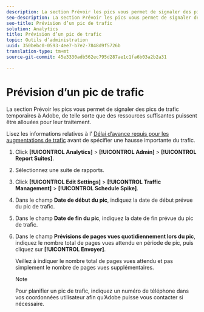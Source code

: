 ```yaml
---
description: La section Prévoir les pics vous permet de signaler des pics de trafic temporaires à Adobe, de telle sorte que des ressources suffisantes puissent être allouées pour leur traitement.
seo-description: La section Prévoir les pics vous permet de signaler des pics de trafic temporaires à Adobe, de telle sorte que des ressources suffisantes puissent être allouées pour leur traitement.
seo-title: Prévision d’un pic de trafic
solution: Analytics
title: Prévision d’un pic de trafic
topic: Outils d’administration
uuid: 350bebc0-0593-4ee7-b7e2-7848d9f5726b
translation-type: tm+mt
source-git-commit: 45e3330adb562ec795d287ae1c1fa6b03a2b2a31

---
```



# Prévision d’un pic de trafic

La section Prévoir les pics vous permet de signaler des pics de trafic temporaires à Adobe, de telle sorte que des ressources suffisantes puissent être allouées pour leur traitement.

Lisez les informations relatives à l’ [Délai d’avance requis pour les augmentations de trafic](/help/admin/c-traffic-management/traffic-lead-time.md) avant de spécifier une hausse importante du trafic.

1. Click **[!UICONTROL Analytics]** &gt; **[!UICONTROL Admin]** &gt; **[!UICONTROL Report Suites]**.
1. Sélectionnez une suite de rapports.
1. Click **[!UICONTROL Edit Settings]** &gt; **[!UICONTROL Traffic Management]** &gt; **[!UICONTROL Schedule Spike]**.
1. Dans le champ **Date de début du pic**, indiquez la date de début prévue du pic de trafic.
1. Dans le champ **Date de fin du pic**, indiquez la date de fin prévue du pic de trafic.
1. Dans le champ **Prévisions de pages vues quotidiennement lors du pic**, indiquez le nombre total de pages vues attendu en période de pic, puis cliquez sur **[!UICONTROL Envoyer]**.

   Veillez à indiquer le nombre total de pages vues attendu et pas simplement le nombre de pages vues supplémentaires.

   >[!NOTE]
   >
   >Pour planifier un pic de trafic, indiquez un numéro de téléphone dans vos coordonnées utilisateur afin qu’Adobe puisse vous contacter si nécessaire.


